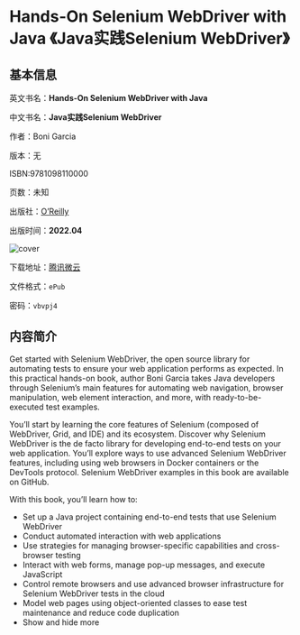 # Hands-On Selenium WebDriver with Java 《Java实践Selenium WebDriver》

## 基本信息

英文书名：**Hands-On Selenium WebDriver with Java**

中文书名：**Java实践Selenium WebDriver**

作者：Boni Garcia

版本：无

ISBN:9781098110000

页数：未知

出版社：[O’Reilly](https://www.oreilly.com/library/view/hands-on-selenium-webdriver/9781098109998/)

出版时间：**2022.04**

<img :src="$withBase('/images/hands_on_selenium_webDriver_with_java.jpg')" alt="cover">

下载地址：[腾讯微云](https://share.weiyun.com/mDK3HwGQ)

文件格式：`ePub`

密码：`vbvpj4`

## 内容简介

Get started with Selenium WebDriver, the open source library for automating tests to ensure your web application performs as expected. In this practical hands-on book, author Boni Garcia takes Java developers through Selenium’s main features for automating web navigation, browser manipulation, web element interaction, and more, with ready-to-be-executed test examples.

You’ll start by learning the core features of Selenium (composed of WebDriver, Grid, and IDE) and its ecosystem. Discover why Selenium WebDriver is the de facto library for developing end-to-end tests on your web application. You’ll explore ways to use advanced Selenium WebDriver features, including using web browsers in Docker containers or the DevTools protocol. Selenium WebDriver examples in this book are available on GitHub.

With this book, you’ll learn how to:

- Set up a Java project containing end-to-end tests that use Selenium WebDriver
- Conduct automated interaction with web applications
- Use strategies for managing browser-specific capabilities and cross-browser testing
- Interact with web forms, manage pop-up messages, and execute JavaScript
- Control remote browsers and use advanced browser infrastructure for Selenium WebDriver tests in the cloud
- Model web pages using object-oriented classes to ease test maintenance and reduce code duplication
- Show and hide more
